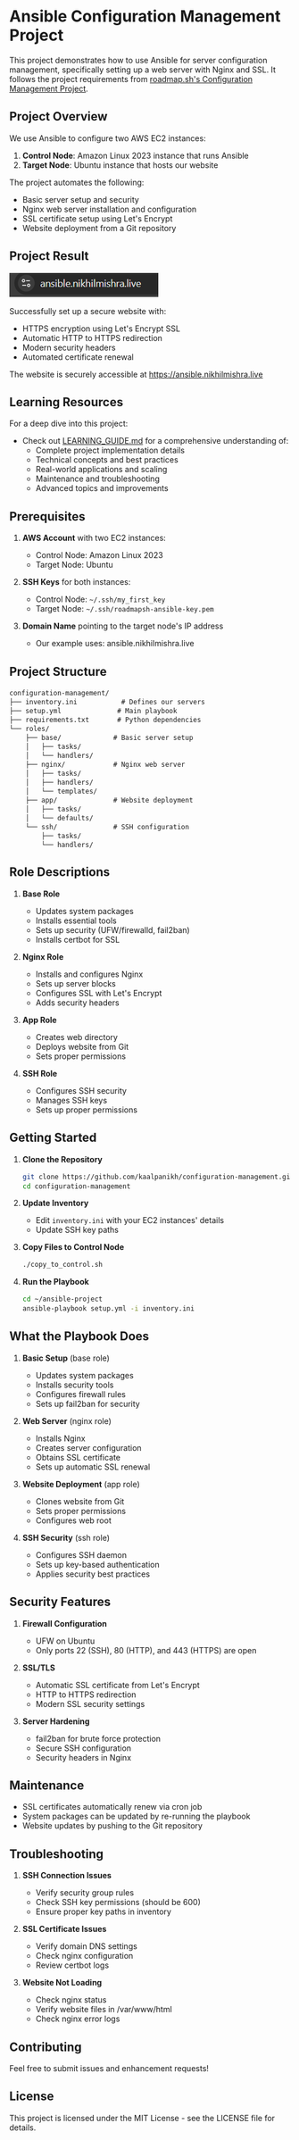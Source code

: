 # Ansible Configuration Management Project

This project demonstrates how to use Ansible for server configuration management, specifically setting up a web server with Nginx and SSL. It follows the project requirements from [roadmap.sh's Configuration Management Project](https://roadmap.sh/projects/configuration-management).

## Project Overview

We use Ansible to configure two AWS EC2 instances:
1. **Control Node**: Amazon Linux 2023 instance that runs Ansible
2. **Target Node**: Ubuntu instance that hosts our website

The project automates the following:
- Basic server setup and security
- Nginx web server installation and configuration
- SSL certificate setup using Let's Encrypt
- Website deployment from a Git repository

## Project Result

![SSL Proof](images/ssl-proof.png)

Successfully set up a secure website with:
- HTTPS encryption using Let's Encrypt SSL
- Automatic HTTP to HTTPS redirection
- Modern security headers
- Automated certificate renewal

The website is securely accessible at https://ansible.nikhilmishra.live

## Learning Resources

For a deep dive into this project:
- Check out [LEARNING_GUIDE.md](LEARNING_GUIDE.md) for a comprehensive understanding of:
  * Complete project implementation details
  * Technical concepts and best practices
  * Real-world applications and scaling
  * Maintenance and troubleshooting
  * Advanced topics and improvements

## Prerequisites

1. **AWS Account** with two EC2 instances:
   - Control Node: Amazon Linux 2023
   - Target Node: Ubuntu

2. **SSH Keys** for both instances:
   - Control Node: `~/.ssh/my_first_key`
   - Target Node: `~/.ssh/roadmapsh-ansible-key.pem`

3. **Domain Name** pointing to the target node's IP address
   - Our example uses: ansible.nikhilmishra.live

## Project Structure

```
configuration-management/
├── inventory.ini           # Defines our servers
├── setup.yml              # Main playbook
├── requirements.txt       # Python dependencies
└── roles/
    ├── base/             # Basic server setup
    │   ├── tasks/
    │   └── handlers/
    ├── nginx/            # Nginx web server
    │   ├── tasks/
    │   ├── handlers/
    │   └── templates/
    ├── app/              # Website deployment
    │   ├── tasks/
    │   └── defaults/
    └── ssh/              # SSH configuration
        ├── tasks/
        └── handlers/
```

## Role Descriptions

1. **Base Role**
   - Updates system packages
   - Installs essential tools
   - Sets up security (UFW/firewalld, fail2ban)
   - Installs certbot for SSL

2. **Nginx Role**
   - Installs and configures Nginx
   - Sets up server blocks
   - Configures SSL with Let's Encrypt
   - Adds security headers

3. **App Role**
   - Creates web directory
   - Deploys website from Git
   - Sets proper permissions

4. **SSH Role**
   - Configures SSH security
   - Manages SSH keys
   - Sets up proper permissions

## Getting Started

1. **Clone the Repository**
   ```bash
   git clone https://github.com/kaalpanikh/configuration-management.git
   cd configuration-management
   ```

2. **Update Inventory**
   - Edit `inventory.ini` with your EC2 instances' details
   - Update SSH key paths

3. **Copy Files to Control Node**
   ```bash
   ./copy_to_control.sh
   ```

4. **Run the Playbook**
   ```bash
   cd ~/ansible-project
   ansible-playbook setup.yml -i inventory.ini
   ```

## What the Playbook Does

1. **Basic Setup** (base role)
   - Updates system packages
   - Installs security tools
   - Configures firewall rules
   - Sets up fail2ban for security

2. **Web Server** (nginx role)
   - Installs Nginx
   - Creates server configuration
   - Obtains SSL certificate
   - Sets up automatic SSL renewal

3. **Website Deployment** (app role)
   - Clones website from Git
   - Sets proper permissions
   - Configures web root

4. **SSH Security** (ssh role)
   - Configures SSH daemon
   - Sets up key-based authentication
   - Applies security best practices

## Security Features

1. **Firewall Configuration**
   - UFW on Ubuntu
   - Only ports 22 (SSH), 80 (HTTP), and 443 (HTTPS) are open

2. **SSL/TLS**
   - Automatic SSL certificate from Let's Encrypt
   - HTTP to HTTPS redirection
   - Modern SSL security settings

3. **Server Hardening**
   - fail2ban for brute force protection
   - Secure SSH configuration
   - Security headers in Nginx

## Maintenance

- SSL certificates automatically renew via cron job
- System packages can be updated by re-running the playbook
- Website updates by pushing to the Git repository

## Troubleshooting

1. **SSH Connection Issues**
   - Verify security group rules
   - Check SSH key permissions (should be 600)
   - Ensure proper key paths in inventory

2. **SSL Certificate Issues**
   - Verify domain DNS settings
   - Check nginx configuration
   - Review certbot logs

3. **Website Not Loading**
   - Check nginx status
   - Verify website files in /var/www/html
   - Check nginx error logs

## Contributing

Feel free to submit issues and enhancement requests!

## License

This project is licensed under the MIT License - see the LICENSE file for details.